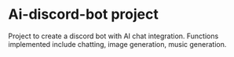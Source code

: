 # Ai-discord-bot project
Project to create a discord bot with AI chat integration. Functions implemented include chatting, image generation, music generation.
